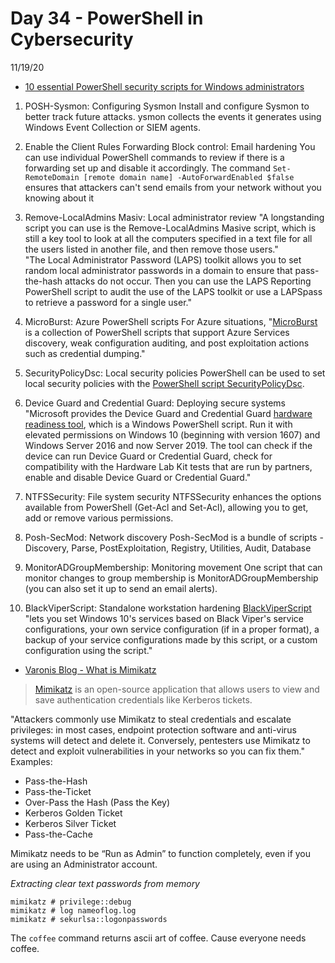 # Day 34 - PowerShell in Cybersecurity
11/19/20

* [10 essential PowerShell security scripts for Windows administrators](https://www.csoonline.com/article/3148823/10-essential-powershell-security-scripts-for-windows-administrators.html)

1. POSH-Sysmon: Configuring Sysmon
Install and configure Sysmon to better track future attacks. ysmon collects the events it generates using Windows Event Collection or SIEM agents.

2. Enable the Client Rules Forwarding Block control: Email hardening
You can use individual PowerShell commands to review if there is a forwarding set up and disable it accordingly. The command `Set-RemoteDomain [remote domain name] -AutoForwardEnabled $false` ensures that attackers can't send emails from your network without you knowing about it

3. Remove-LocalAdmins Masiv: Local administrator review
"A longstanding script you can use is the Remove-LocalAdmins Masive script, which is still a key tool to look at all the computers specified in a text file for all the users listed in another file, and then remove those users."<br>
"The Local Administrator Password (LAPS) toolkit allows you to set random local administrator passwords in a domain to ensure that pass-the-hash attacks do not occur. Then you can use the LAPS Reporting PowerShell script to audit the use of the LAPS toolkit or use a LAPSpass to retrieve a password for a single user."

4. MicroBurst: Azure PowerShell scripts
For Azure situations, "[MicroBurst](https://github.com/NetSPI/MicroBurst) is a collection of PowerShell scripts that support Azure Services discovery, weak configuration auditing, and post exploitation actions such as credential dumping."

5. SecurityPolicyDsc: Local security policies
PowerShell can be used to set local security policies with the [PowerShell script SecurityPolicyDsc](https://github.com/dsccommunity/SecurityPolicyDsc).

6. Device Guard and Credential Guard: Deploying secure systems
"Microsoft provides the Device Guard and Credential Guard [hardware readiness tool](https://www.microsoft.com/en-us/download/details.aspx?id=53337), which is a Windows PowerShell script. Run it with elevated permissions on Windows 10 (beginning with version 1607) and Windows Server 2016 and now Server 2019. The tool can check if the device can run Device Guard or Credential Guard, check for compatibility with the Hardware Lab Kit tests that are run by partners, enable and disable Device Guard or Credential Guard."

7. NTFSSecurity: File system security
NTFSSecurity enhances the options available from PowerShell (Get-Acl and Set-Acl), allowing you to get, add or remove various permissions.

8. Posh-SecMod: Network discovery
Posh-SecMod is a bundle of scripts - Discovery, Parse, PostExploitation, Registry, Utilities, Audit, Database

9. MonitorADGroupMembership: Monitoring movement
One script that can monitor changes to group membership is MonitorADGroupMembership (you can also set it up to send an email alerts).

10. BlackViperScript: Standalone workstation hardening
[BlackViperScript](https://github.com/madbomb122/BlackViperScript) "lets you set Windows 10's services based on Black Viper's service configurations, your own service configuration (if in a proper format), a backup of your service configurations made by this script, or a custom configuration using the script."

* [Varonis Blog - What is Mimikatz](https://www.varonis.com/blog/what-is-mimikatz/)

> [Mimikatz](https://github.com/gentilkiwi/mimikatz) is an open-source application that allows users to view and save authentication credentials like Kerberos tickets.

"Attackers commonly use Mimikatz to steal credentials and escalate privileges: in most cases, endpoint protection software and anti-virus systems will detect and delete it. Conversely, pentesters use Mimikatz to detect and exploit vulnerabilities in your networks so you can fix them."
Examples:

* Pass-the-Hash
* Pass-the-Ticket
* Over-Pass the Hash (Pass the Key)
* Kerberos Golden Ticket
* Kerberos Silver Ticket
* Pass-the-Cache

Mimikatz needs to be “Run as Admin” to function completely, even if you are using an Administrator account.

*Extracting clear text passwords from memory*
```
mimikatz # privilege::debug
mimikatz # log nameoflog.log
mimikatz # sekurlsa::logonpasswords
```

The `coffee` command returns ascii art of coffee. Cause everyone needs coffee.
